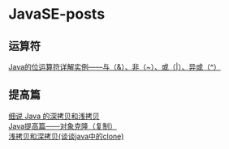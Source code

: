 # JavaSE-posts

## 运算符  
[Java的位运算符详解实例——与（&）、非（~）、或（|）、异或（^）](https://www.cnblogs.com/lichengze/p/5713409.html)  

## 提高篇
[细说 Java 的深拷贝和浅拷贝](https://segmentfault.com/a/1190000010648514)  
[Java提高篇——对象克隆（复制）](https://www.cnblogs.com/Qian123/p/5710533.html)  
[浅拷贝和深拷贝(谈谈java中的clone)](http://blog.csdn.net/u014727260/article/details/55003402)  
